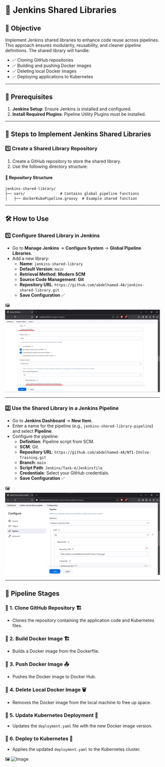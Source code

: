 # 🚀 Jenkins Shared Libraries

## 🎯 Objective
Implement Jenkins shared libraries to enhance code reuse across pipelines. This approach ensures modularity, reusability, and cleaner pipeline definitions. The shared library will handle:
- ✅ Cloning GitHub repositories
- ✅ Building and pushing Docker images
- ✅ Deleting local Docker images
- ✅ Deploying applications to Kubernetes

---

## 🔧 Prerequisites  

1. **Jenkins Setup**: Ensure Jenkins is installed and configured.
2. **Install Required Plugins**: Pipeline Utility Plugins must be installed.

---

## 📌 Steps to Implement Jenkins Shared Libraries

### 1️⃣ Create a Shared Library Repository
1. Create a GitHub repository to store the shared library.
2. Use the following directory structure:

#### 📂 Repository Structure
```
jenkins-shared-library/
├── vars/                # Contains global pipeline functions
│   ├── dockerKubePipeline.groovy  # Example shared function
```

---

## 🛠️ How to Use

### 1️⃣ Configure Shared Library in Jenkins
- Go to **Manage Jenkins** → **Configure System** → **Global Pipeline Libraries**.
- Add a new library:
  - **Name**: `jenkins-shared-library`
  - **Default Version**: `main`
  - **Retrieval Method**: **Modern SCM**
  - **Source Code Management**: **Git**
  - **Repository URL**: `https://github.com/abdelhamed-4A/jenkins-shared-library.git`
  - **Save Configuration** ✅

🖼️ ![Image](./images/shared-library.jpg)

---

### 2️⃣ Use the Shared Library in a Jenkins Pipeline
- Go to **Jenkins Dashboard** → **New Item**.
- Enter a name for the pipeline (e.g., `jenkins-shared-library-pipeline`) and select **Pipeline**.
- Configure the pipeline:
  - **Definition**: Pipeline script from SCM.
  - **SCM**: Git.
  - **Repository URL**: `https://github.com/abdelhamed-4A/NTI-IVolve-Training.git`
  - **Branch**: `main`
  - **Script Path**: `Jenkins/Task-4/Jenkinsfile`
  - **Credentials**: Select your GitHub credentials.
  - **Save Configuration** ✅

🖼️ ![Image](./images/Pipeline.jpg)

---

## 🔄 Pipeline Stages

### 🔹 1. Clone GitHub Repository 🏗️
- Clones the repository containing the application code and Kubernetes files.

### 🔹 2. Build Docker Image 🏗️
- Builds a Docker image from the Dockerfile.

### 🔹 3. Push Docker Image 📤
- Pushes the Docker image to Docker Hub.

### 🔹 4. Delete Local Docker Image 🗑️
- Removes the Docker image from the local machine to free up space.

### 🔹 5. Update Kubernetes Deployment 📄
- Updates the `deployment.yaml` file with the new Docker image version.

### 🔹 6. Deploy to Kubernetes 🚀
- Applies the updated `deployment.yaml` to the Kubernetes cluster.

🖼️ ![Image](./images/jenkins-shared-library-pipeline.jpg)
